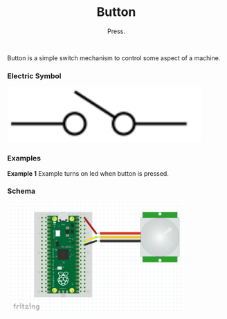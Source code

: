 <div align="center">
  <h1> Button </h1>
  <p> Press. </p>
</div>  
<br/>

Button  is a simple switch mechanism to control some aspect of a machine. 

### Electric Symbol

<img src="https://github.com/psp515/MicroPico/blob/main/images/button/button.png" alt="symbol" height=128/>

### Examples

**Example 1**
Example turns on led when button is pressed.

### Schema
<img src="https://github.com/psp515/MicroPico/blob/main/images/pir/pir_schema.png" alt="symbol" height=256/>
